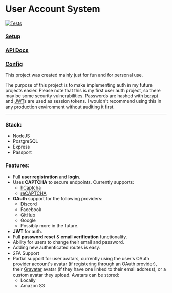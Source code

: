 # User Account System
[![Tests](https://github.com/RelatedTitle/user-account-system/actions/workflows/tests.yml/badge.svg)](https://github.com/RelatedTitle/user-account-system/actions/workflows/tests.yml)

### [Setup](https://github.com/RelatedTitle/user-account-system/wiki/Setup)
### [API Docs](https://github.com/RelatedTitle/user-account-system/wiki/API-Docs)
### [Config](https://github.com/RelatedTitle/user-account-system/wiki/Config)

This project was created mainly just for fun and for personal use. 

The purpose of this project is to make implementing auth in my future projects easier. Please note that this is my first user auth project, so there may be some security vulnerabilities. Passwords are hashed with [bcrypt](https://github.com/kelektiv/node.bcrypt.js) and [JWT](https://jwt.io/)s are used as session tokens. I wouldn't recommend using this in any production environment without auditing it first.

***

### Stack:
* NodeJS
* PostgreSQL
* Express
* Passport

### Features:
* Full **user registration** and **login**.
* Uses **CAPTCHA** to secure endpoints. Currently supports:
	* [hCaptcha](https://www.hcaptcha.com/)
	* [reCAPTCHA](https://www.google.com/recaptcha/about/)
* **OAuth** support for the following providers:
	* Discord
	* Facebook
	* GitHub
	* Google
	* Possibly more in the future.
* **JWT** for auth.
* Full **password reset** & **email verification** functionality.
* Ability for users to change their email and password.
* Adding new authenticated routes is easy.
* 2FA Support
* Partial support for user avatars, currently using the user's OAuth provider account's avatar (if registering through an OAuth provider), their [Gravatar](https://en.gravatar.com/) avatar (if they have one linked to their email address), or a custom avatar they upload. Avatars can be stored:
	* Locally
	* Amazon S3
